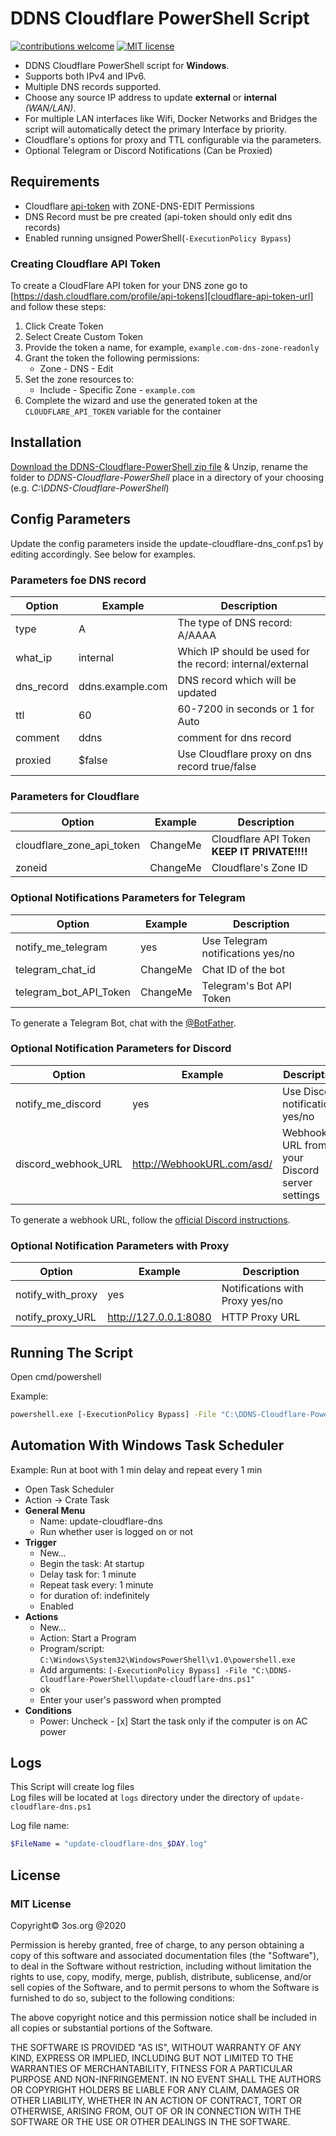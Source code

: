 # DDNS Cloudflare PowerShell Script

[![contributions welcome](https://img.shields.io/badge/contributions-welcome-brightgreen.svg?style=flat)](https://github.com/fire1ce/3os.org/tree/master/src)
[![MIT license](https://img.shields.io/badge/License-MIT-blue.svg)](https://mit-license.org/)

- DDNS Cloudflare PowerShell script for **Windows**.
- Supports both IPv4 and IPv6.
- Multiple DNS records supported.
- Choose any source IP address to update **external** or **internal** _(WAN/LAN)_.
- For multiple LAN interfaces like Wifi, Docker Networks and Bridges the script will automatically detect the primary Interface by priority.
- Cloudflare's options for proxy and TTL configurable via the parameters.
- Optional Telegram or Discord Notifications (Can be Proxied)

## Requirements

- Cloudflare [api-token](https://dash.cloudflare.com/profile/api-tokens) with ZONE-DNS-EDIT Permissions
- DNS Record must be pre created (api-token should only edit dns records)
- Enabled running unsigned PowerShell(`-ExecutionPolicy Bypass`)

### Creating Cloudflare API Token

To create a CloudFlare API token for your DNS zone go to [https://dash.cloudflare.com/profile/api-tokens][cloudflare-api-token-url] and follow these steps:

1. Click Create Token
2. Select Create Custom Token
3. Provide the token a name, for example, `example.com-dns-zone-readonly`
4. Grant the token the following permissions:
   - Zone - DNS - Edit
5. Set the zone resources to:
   - Include - Specific Zone - `example.com`
6. Complete the wizard and use the generated token at the `CLOUDFLARE_API_TOKEN` variable for the container

## Installation

[Download the DDNS-Cloudflare-PowerShell zip file](https://github.com/fire1ce/DDNS-Cloudflare-PowerShell/archive/refs/heads/main.zip) & Unzip,
rename the folder to _DDNS-Cloudflare-PowerShell_ place in a directory of your choosing (e.g. _C:\DDNS-Cloudflare-PowerShell_)

## Config Parameters

Update the config parameters inside the update-cloudflare-dns_conf.ps1 by editing accordingly. See below for examples.

### Parameters foe DNS record 

| **Option** | **Example**      | **Description**                                           |
| ---------- | ---------------- | --------------------------------------------------------- |
| type       | A                | The type of DNS record: A/AAAA                            |
| what_ip    | internal         | Which IP should be used for the record: internal/external |
| dns_record | ddns.example.com | DNS record which will be updated                          |
| ttl        | 60               | 60-7200 in seconds or 1 for Auto                          |
| comment    | ddns             | comment for dns record                                    |
| proxied    | $false           | Use Cloudflare proxy on dns record true/false             |

### Parameters for Cloudflare

| **Option**                | **Example** | **Description**                              |
| ------------------------- | ----------- | -------------------------------------------- |
| cloudflare_zone_api_token | ChangeMe    | Cloudflare API Token **KEEP IT PRIVATE!!!!** |
| zoneid                    | ChangeMe    | Cloudflare's Zone ID                         |

### Optional Notifications Parameters for Telegram

| **Option**             | **Example** | **Description**                   |
| ---------------------- | ----------- | --------------------------------- |
| notify_me_telegram     | yes         | Use Telegram notifications yes/no |
| telegram_chat_id       | ChangeMe    | Chat ID of the bot                |
| telegram_bot_API_Token | ChangeMe    | Telegram's Bot API Token          |

To generate a Telegram Bot, chat with the [@BotFather](https://t.me/@BotFather).

### Optional Notification Parameters for Discord

| **Option**          | **Example**                | **Description**                               |
| ------------------- | -------------------------- | --------------------------------------------- |
| notify_me_discord   | yes                        | Use Discord notifications yes/no              |
| discord_webhook_URL | http://WebhookURL.com/asd/ | Webhook URL from your Discord server settings |

To generate a webhook URL, follow the [official Discord instructions](https://support.discord.com/hc/en-us/articles/228383668-Intro-to-Webhooks).

### Optional Notification Parameters with Proxy

| **Option**        | **Example**           | **Description**                 |
| ----------------- | --------------------- | ------------------------------- |
| notify_with_proxy | yes                   | Notifications with Proxy yes/no |
| notify_proxy_URL  | http://127.0.0.1:8080 | HTTP Proxy URL                  |

## Running The Script

Open cmd/powershell

Example:

```bash
powershell.exe [-ExecutionPolicy Bypass] -File "C:\DDNS-Cloudflare-PowerShell\update-cloudflare-dns.ps1"
```

## Automation With Windows Task Scheduler

Example:
Run at boot with 1 min delay and repeat every 1 min

- Open Task Scheduler
- Action -> Crate Task
- **General Menu**
  - Name: update-cloudflare-dns
  - Run whether user is logged on or not
- **Trigger**
  - New...
  - Begin the task: At startup
  - Delay task for: 1 minute
  - Repeat task every: 1 minute
  - for duration of: indefinitely
  - Enabled
- **Actions**
  - New...
  - Action: Start a Program
  - Program/script: `C:\Windows\System32\WindowsPowerShell\v1.0\powershell.exe`
  - Add arguments: `[-ExecutionPolicy Bypass] -File "C:\DDNS-Cloudflare-PowerShell\update-cloudflare-dns.ps1"`
  - ok
  - Enter your user's password when prompted
- **Conditions**
  - Power: Uncheck - [x] Start the task only if the computer is on AC power

## Logs

This Script will create log files  
Log files will be located at `logs` directory under the directory of `update-cloudflare-dns.ps1`

Log file name:

```bash
$FileName = "update-cloudflare-dns_$DAY.log"
```

## License

### MIT License

Copyright© 3os.org @2020

Permission is hereby granted, free of charge, to any person obtaining a copy
of this software and associated documentation files (the "Software"), to
deal in the Software without restriction, including without limitation the
rights to use, copy, modify, merge, publish, distribute, sublicense, and/or
sell copies of the Software, and to permit persons to whom the Software is
furnished to do so, subject to the following conditions:

The above copyright notice and this permission notice shall be included in
all copies or substantial portions of the Software.

THE SOFTWARE IS PROVIDED "AS IS", WITHOUT WARRANTY OF ANY KIND, EXPRESS OR
IMPLIED, INCLUDING BUT NOT LIMITED TO THE WARRANTIES OF MERCHANTABILITY,
FITNESS FOR A PARTICULAR PURPOSE AND NON-INFRINGEMENT. IN NO EVENT SHALL THE
AUTHORS OR COPYRIGHT HOLDERS BE LIABLE FOR ANY CLAIM, DAMAGES OR OTHER
LIABILITY, WHETHER IN AN ACTION OF CONTRACT, TORT OR OTHERWISE, ARISING
FROM, OUT OF OR IN CONNECTION WITH THE SOFTWARE OR THE USE OR OTHER DEALINGS
IN THE SOFTWARE.

<!-- urls -->
<!-- appendices -->

[cloudflare-api-token-url]: https://dash.cloudflare.com/profile/api-tokens "Cloudflare API Token"

<!-- end appendices -->

